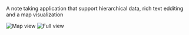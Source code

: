A note taking application that support hierarchical data, rich text edditing and a map visualization

![Map view](https://imgur.com/v0h8D9J)
![Full view](https://imgur.com/Yo1FR72)